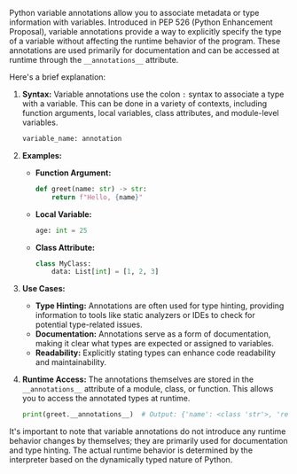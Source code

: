 Python variable annotations allow you to associate metadata or type information with variables. Introduced in PEP 526 (Python Enhancement Proposal), variable annotations provide a way to explicitly specify the type of a variable without affecting the runtime behavior of the program. These annotations are used primarily for documentation and can be accessed at runtime through the `__annotations__` attribute.

Here's a brief explanation:

1. **Syntax:**
   Variable annotations use the colon `:` syntax to associate a type with a variable. This can be done in a variety of contexts, including function arguments, local variables, class attributes, and module-level variables.

   ```python
   variable_name: annotation
   ```

2. **Examples:**
   - **Function Argument:**
     ```python
     def greet(name: str) -> str:
         return f"Hello, {name}"
     ```

   - **Local Variable:**
     ```python
     age: int = 25
     ```

   - **Class Attribute:**
     ```python
     class MyClass:
         data: List[int] = [1, 2, 3]
     ```

3. **Use Cases:**
   - **Type Hinting:** Annotations are often used for type hinting, providing information to tools like static analyzers or IDEs to check for potential type-related issues.
   - **Documentation:** Annotations serve as a form of documentation, making it clear what types are expected or assigned to variables.
   - **Readability:** Explicitly stating types can enhance code readability and maintainability.

4. **Runtime Access:**
   The annotations themselves are stored in the `__annotations__` attribute of a module, class, or function. This allows you to access the annotated types at runtime.

   ```python
   print(greet.__annotations__)  # Output: {'name': <class 'str'>, 'return': <class 'str'>}
   ```

It's important to note that variable annotations do not introduce any runtime behavior changes by themselves; they are primarily used for documentation and type hinting. The actual runtime behavior is determined by the interpreter based on the dynamically typed nature of Python.

